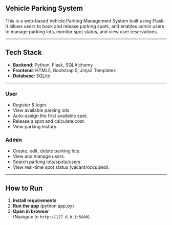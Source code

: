## Vehicle Parking System 

This is a web-based Vehicle Parking Management System built using Flask. It allows users to book and release parking spots, and enables admin users to manage parking lots, monitor spot status, and view user reservations.

---
## Tech Stack

- **Backend**: Python, Flask, SQLAlchemy
- **Frontend**: HTML5, Bootstrap 5, Jinja2 Templates
- **Database**: SQLite

---

###  User
- Register & login.
- View available parking lots.
- Auto-assign the first available spot.
- Release a spot and calculate cost.
- View parking history.

###  Admin
- Create, edit, delete parking lots.
- View and manage users.
- Search parking lots/spots/users.
- View real-time spot status (vacant/occupied).

---

## How to Run
1. **Install requirements**
2. **Run the app**  (python app.py)
3. **Open in browser**  
(Navigate to `http://127.0.0.1:5000`)

